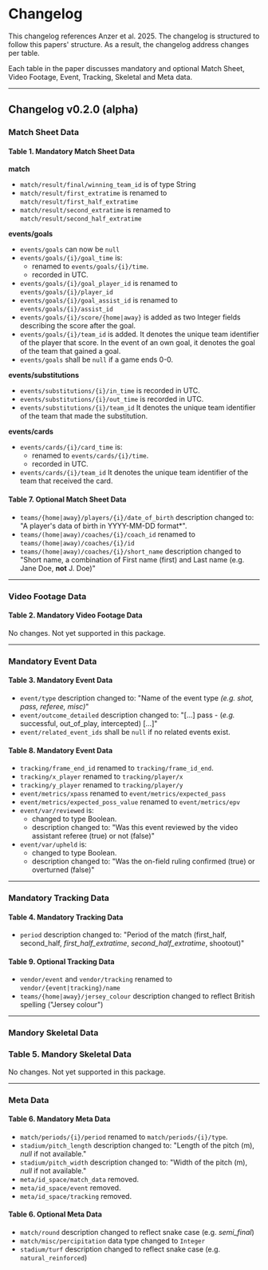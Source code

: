 # Changelog

This changelog references Anzer et al. 2025. The changelog is structured to follow this papers' structure. As a result, the changelog address changes per table. 

Each table in the paper discusses mandatory and optional Match Sheet, Video Footage, Event, Tracking, Skeletal and Meta data.

---

## Changelog v0.2.0 (alpha)

### Match Sheet Data

#### Table 1. Mandatory Match Sheet Data

**match**
- `match/result/final/winning_team_id` is of type String
- `match/result/first_extratime` is renamed to `match/result/first_half_extratime`
- `match/result/second_extratime` is renamed to `match/result/second_half_extratime`

**events/goals**
- `events/goals` can now be `null`
- `events/goals/{i}/goal_time` is:
    - renamed to `events/goals/{i}/time`.
    - recorded in UTC.
- `events/goals/{i}/goal_player_id` is renamed to `events/goals/{i}/player_id` 
- `events/goals/{i}/goal_assist_id` is renamed to `events/goals/{i}/assist_id` 
- `events/goals/{i}/score/{home|away}` is added as two Integer fields describing the score after the goal.
- `events/goals/{i}/team_id` is added. It denotes the unique team identifier of the player that score. In the event of an own goal, it denotes the goal of the team that gained a goal.
- `events/goals` shall be `null` if a game ends 0-0.

**events/substitutions**
- `events/substitutions/{i}/in_time` is recorded in UTC.
- `events/substitutions/{i}/out_time` is recorded in UTC.
- `events/substitutions/{i}/team_id` It denotes the unique team identifier of the team that made the substitution.

**events/cards**
- `events/cards/{i}/card_time` is:
    - renamed to `events/cards/{i}/time`.
    - recorded in UTC.
- `events/cards/{i}/team_id` It denotes the unique team identifier of the team that received the card.

#### Table 7. Optional Match Sheet Data
- `teams/{home|away}/players/{i}/date_of_birth` description changed to: "A player's data of birth in YYYY-MM-DD format*".
- `teams/(home|away)/coaches/{i}/coach_id` renamed to `teams/(home|away)/coaches/{i}/id`
- `teams/(home|away)/coaches/{i}/short_name` description changed to "Short name, a combination of First name (first) and Last name (e.g. Jane Doe, **not** J. Doe)"

----

### Video Footage Data

#### Table 2. Mandatory Video Footage Data

No changes. Not yet supported in this package.

----

### Mandatory Event Data

#### Table 3. Mandatory Event Data
- `event/type` description changed to: "Name of the event type _(e.g. shot, pass, referee, misc)_"
- `event/outcome_detailed` description changed to: "[...] pass - (_e.g._ successful, out_of_play, intercepted) [...]"
- `event/related_event_ids` shall be `null` if no related events exist.

#### Table 8. Mandatory Event Data
- `tracking/frame_end_id` renamed to `tracking/frame_id_end`.
- `tracking/x_player` renamed to `tracking/player/x`
- `tracking/y_player` renamed to `tracking/player/y`
- `event/metrics/xpass` renamed to `event/metrics/expected_pass`
- `event/metrics/expected_poss_value` renamed to `event/metrics/epv`
- `event/var/reviewed` is:
    - changed to type Boolean.
    - description changed to: "Was this event reviewed by the video assistant referee (true) or not (false)"
- `event/var/upheld` is:
    - changed to type Boolean.
    - description changed to: "Was the on-field ruling confirmed (true) or overturned (false)"

----

### Mandatory Tracking Data

#### Table 4. Mandatory Tracking Data
- `period` description changed to: "Period of the match (first_half, second_half, _first_half_extratime_, _second_half_extratime_, shootout)"

#### Table 9. Optional Tracking Data
- `vendor/event` and `vendor/tracking` renamed to `vendor/{event|tracking}/name`
- `teams/{home|away}/jersey_colour` description changed to reflect British spelling ("Jersey colour")

---
### Mandory Skeletal Data

### Table 5. Mandory Skeletal Data

No changes. Not yet supported in this package.

---

### Meta Data

#### Table 6. Mandatory Meta Data
- `match/periods/{i}/period` renamed to `match/periods/{i}/type`.
- `stadium/pitch_length` description changed to: "Length of the pitch (m), _null_ if not available."
- `stadium/pitch_width` description changed to: "Width of the pitch (m), _null_ if not available."
- `meta/id_space/match_data` removed.
- `meta/id_space/event` removed.
- `meta/id_space/tracking` removed.

#### Table 6. Optional Meta Data
- `match/round` description changed to reflect snake case (e.g. _semi_final_)
- `match/misc/percipitation` data type changed to `Integer`
- `stadium/turf` description changed to reflect snake case (e.g. `natural_reinforced`)